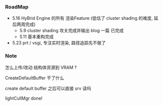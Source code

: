 ### RoadMap

* 5.16 HyBrid Engine 的所有 渲染Feature (低估了 cluster shading 的难度, 延后两周完成)
  * 5.9 cluster shading 攻关完成并输出 blog 一篇 已完成
  * 5.11 基本重构完成 
* 5.23 prt / vsgi, 专注实时渲染, 路径追踪先不做了

### Note

怎么上传/改动 结构体资源到 VRAM ?

CreateDefaultBuffer 干了什么

create default buffer 之后可以直接 srv 读吗

lightCullMgr done!

